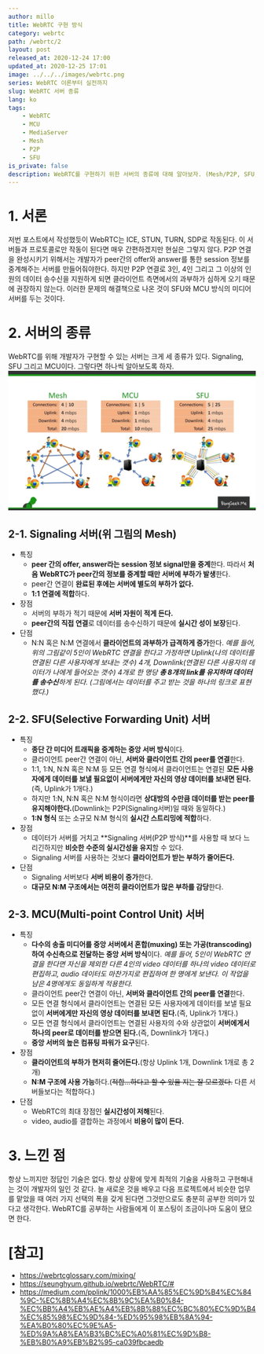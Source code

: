 ```yaml
---
author: millo
title: WebRTC 구현 방식
category: webrtc
path: /webrtc/2
layout: post
released_at: 2020-12-24 17:00
updated_at: 2020-12-25 17:01
image: ../../../images/webrtc.png
series: WebRTC 이론부터 실전까지
slug: WebRTC 서버 종류
lang: ko
tags:
    - WebRTC
    - MCU
    - MediaServer
    - Mesh
    - P2P
    - SFU
is_private: false
description: WebRTC를 구현하기 위한 서버의 종류에 대해 알아보자. (Mesh/P2P, SFU, MCU)
---
```


# 1. 서론

저번 포스트에서 작성했듯이 WebRTC는 ICE, STUN, TURN, SDP로 작동된다. 이 서버들과 프로토콜로만 작동이 된다면 매우 간편하겠지만 현실은 그렇지 않다.
P2P 연결을 완성시키기 위해서는 개발자가 peer간의 offer와 answer를 통한 session 정보를 중계해주는 서버를 만들어줘야한다.
하지만 P2P 연결로 3인, 4인 그리고 그 이상의 인원의 데이터 송수신을 지원하게 되면 클라이언트 측면에서의 과부하가 심하게 오기 때문에 권장하지 않는다.
이러한 문제의 해결책으로 나온 것이 SFU와 MCU 방식의 미디어 서버를 두는 것이다.

# 2. 서버의 종류

WebRTC를 위해 개발자가 구현할 수 있는 서버는 크게 세 종류가 있다. Signaling, SFU 그리고 MCU이다. 그렇다면 하나씩 알아보도록 하자.
![](../../../images/2020/12/webrtc-2/webrtc-server.png)

## 2-1. Signaling 서버(위 그림의 Mesh)

-   특징
    -   **peer 간의 offer, answer라는 session 정보 signal만을 중계**한다. 따라서 **처음 WebRTC가 peer간의 정보를 중계할 때만 서버에 부하가 발생**한다.
    -   peer간 연결이 **완료된 후에는 서버에 별도의 부하가 없다.**
    -   **1:1 연결에 적합**하다.
-   장점
    -   서버의 부하가 적기 때문에 **서버 자원이 적게 든다.**
    -   **peer간의 직접 연결**로 데이터를 송수신하기 때문에 **실시간 성이 보장**된다.
-   단점
    -   N:N 혹은 N:M 연결에서 **클라이언트의 과부하가 급격하게 증가**한다.
        _예를 들어, 위의 그림같이 5인이 WebRTC 연결을 한다고 가정하면 Uplink(나의 데이터를 연결된 다른 사용자에게 보내는 갯수) 4개, Downlink(연결된 다른 사용자의 데이터가 나에게 들어오는 갯수) 4개로 한 명당 **총 8개의 link를 유지하며 데이터를 송수신**하게 된다. (그림에서는 데이터를 주고 받는 것을 하나의 링크로 표현했다.)_

## 2-2. SFU(Selective Forwarding Unit) 서버

-   특징
    -   **종단 간 미디어 트래픽을 중계하는 중앙 서버 방식**이다.
    -   클라이언트 peer간 연결이 아닌, **서버와 클라이언트 간의 peer를 연결**한다.
    -   1:1, 1:N, N:N 혹은 N:M 등 모든 연결 형식에서 클라이언트는 연결된 **모든 사용자에게 데이터를 보낼 필요없이 서버에게만 자신의 영상 데이터를 보내면 된다.**(즉, Uplink가 1개다.)
    -   하지만 1:N, N:N 혹은 N:M 형식이라면 **상대방의 수만큼 데이터를 받는 peer를 유지해야한다.**(Downlink는 P2P(Signaling서버)일 때와 동일하다.)
    -   **1:N 형식** 또는 소규모 N:M 형식의 **실시간 스트리밍에 적합**하다.
-   장점
    -   데이터가 서버를 거치고 **Signaling 서버(P2P 방식)**를 사용할 때 보다 느리긴하지만 **비슷한 수준의 실시간성을 유지**할 수 있다.
    -   Signaling 서버를 사용하는 것보다 **클라이언트가 받는 부하가 줄어든다.**
-   단점
    -   Signaling 서버보다 **서버 비용이 증가**한다.
    -   **대규모 N:M 구조에서는 여전히 클라이언트가 많은 부하를 감당**한다.

## 2-3. MCU(Multi-point Control Unit) 서버

-   특징
    -   **다수의 송출 미디어를 중앙 서버에서 혼합(muxing) 또는 가공(transcoding)하여 수신측으로 전달하는 중앙 서버 방식**이다.
        _예를 들어, 5인이 WebRTC 연결을 한다면 자신을 제외한 다른 4인의 video 데이터를 하나의 video 데이터로 편집하고, audio 데이터도 마찬가지로 편집하여 한 명에게 보낸다. 이 작업을 남은 4명에게도 동일하게 적용한다._
    -   클라이언트 peer간 연결이 아닌, **서버와 클라이언트 간의 peer를 연결**한다.
    -   모든 연결 형식에서 클라이언트는 연결된 모든 사용자에게 데이터를 보낼 필요없이 **서버에게만 자신의 영상 데이터를 보내면 된다.**(즉, Uplink가 1개다.)
    -   모든 연결 형식에서 클라이언트는 연결된 사용자의 수와 상관없이 **서버에게서 하나의 peer로 데이터를 받으면 된다.**(즉, Downlink가 1개다.)
    -   **중앙 서버의 높은 컴퓨팅 파워가 요구**된다.
-   장점
    -   **클라이언트의 부하가 현저히 줄어든다.**(항상 Uplink 1개, Downlink 1개로 총 2개)
    -   **N:M 구조에 사용 가능**하다.(~~적합...하다고 할 수 있을 지는 잘 모르겠다.~~ 다른 서버들보다는 적합하다.)
-   단점
    -   WebRTC의 최대 장점인 **실시간성이 저해**된다.
    -   video, audio를 결합하는 과정에서 **비용이 많이 든다.**

# 3. 느낀 점

항상 느끼지만 정답인 기술은 없다. 항상 상황에 맞게 최적의 기술을 사용하고 구현해내는 것이 개발자의 일인 것 같다. 늘 새로운 것을 배우고 다음 프로젝트에서 비슷한 업무를 맡았을 때 여러 가지 선택의 폭을 갖게 된다면 그것만으로도 충분히 공부한 의미가 있다고 생각한다. WebRTC를 공부하는 사람들에게 이 포스팅이 조금이나마 도움이 됐으면 한다.

# [참고]

-   https://webrtcglossary.com/mixing/
-   https://seunghyum.github.io/webrtc/WebRTC/#
-   https://medium.com/pplink/1000%EB%AA%85%EC%9D%B4%EC%84%9C-%EC%8B%A4%EC%8B%9C%EA%B0%84-%EC%BB%A4%EB%AE%A4%EB%8B%88%EC%BC%80%EC%9D%B4%EC%85%98%EC%9D%84-%ED%95%98%EB%8A%94-%EA%B0%80%EC%9E%A5-%ED%9A%A8%EA%B3%BC%EC%A0%81%EC%9D%B8-%EB%B0%A9%EB%B2%95-ca039fbcaedb
